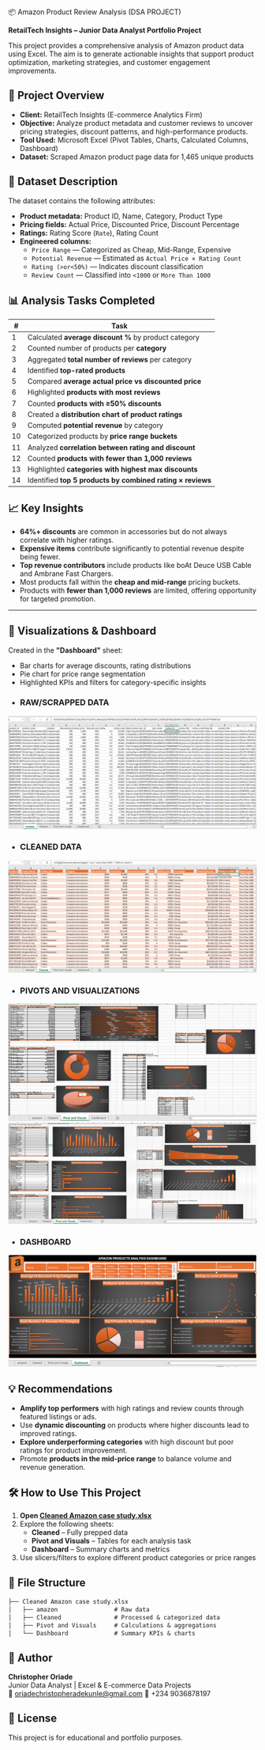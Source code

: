 📦 Amazon Product Review Analysis (DSA PROJECT)

**RetailTech Insights – Junior Data Analyst Portfolio Project**

This project provides a comprehensive analysis of Amazon product data using Excel. The aim is to generate actionable insights that support product optimization, marketing strategies, and customer engagement improvements.


## 📁 Project Overview

- **Client:** RetailTech Insights (E-commerce Analytics Firm)
- **Objective:** Analyze product metadata and customer reviews to uncover pricing strategies, discount patterns, and high-performance products.
- **Tool Used:** Microsoft Excel (Pivot Tables, Charts, Calculated Columns, Dashboard)
- **Dataset:** Scraped Amazon product page data for 1,465 unique products


## 🧾 Dataset Description

The dataset contains the following attributes:
- **Product metadata:** Product ID, Name, Category, Product Type
- **Pricing fields:** Actual Price, Discounted Price, Discount Percentage
- **Ratings:** Rating Score (`Rate`), Rating Count
- **Engineered columns:**
  - `Price Range` — Categorized as Cheap, Mid-Range, Expensive
  - `Potential Revenue` — Estimated as `Actual Price × Rating Count`
  - `Rating (>or<50%)` — Indicates discount classification
  - `Review Count` — Classified into `<1000` or `More Than 1000`


## 📊 Analysis Tasks Completed

| # | Task |
|--|------|
| 1 | Calculated **average discount %** by product category |
| 2 | Counted number of products per **category** |
| 3 | Aggregated **total number of reviews** per category |
| 4 | Identified **top-rated products** |
| 5 | Compared **average actual price vs discounted price** |
| 6 | Highlighted **products with most reviews** |
| 7 | Counted **products with ≥50% discounts** |
| 8 | Created a **distribution chart of product ratings** |
| 9 | Computed **potential revenue** by category |
| 10 | Categorized products by **price range buckets** |
| 11 | Analyzed **correlation between rating and discount** |
| 12 | Counted **products with fewer than 1,000 reviews** |
| 13 | Highlighted **categories with highest max discounts** |
| 14 | Identified **top 5 products by combined rating × reviews** |


## 📈 Key Insights

- **64%+ discounts** are common in accessories but do not always correlate with higher ratings.
- **Expensive items** contribute significantly to potential revenue despite being fewer.
- **Top revenue contributors** include products like boAt Deuce USB Cable and Ambrane Fast Chargers.
- Most products fall within the **cheap and mid-range** pricing buckets.
- Products with **fewer than 1,000 reviews** are limited, offering opportunity for targeted promotion.

---

## 📌 Visualizations & Dashboard

Created in the **"Dashboard"** sheet:
- Bar charts for average discounts, rating distributions
- Pie chart for price range segmentation
- Highlighted KPIs and filters for category-specific insights
- ### RAW/SCRAPPED DATA
![image alt](https://github.com/ChrisNetwork07/Amazon-Analysis-Project/blob/main/Amazon%20Scrapped%20Data.PNG)


- ### CLEANED DATA
![image alt](https://github.com/ChrisNetwork07/Amazon-Analysis-Project/blob/main/Amazon%20Cle.PNG)


- ### PIVOTS AND VISUALIZATIONS
![image alt](https://github.com/ChrisNetwork07/Amazon-Analysis-Project/blob/main/Amazon%20Pivot%201.PNG)
![image alt](https://github.com/ChrisNetwork07/Amazon-Analysis-Project/blob/main/Amazon%20Pivots.PNG)


- ### DASHBOARD
![image alt](https://github.com/ChrisNetwork07/Amazon-Analysis-Project/blob/main/Amazon%20Dash.PNG)



## 💡 Recommendations

- **Amplify top performers** with high ratings and review counts through featured listings or ads.
- Use **dynamic discounting** on products where higher discounts lead to improved ratings.
- **Explore underperforming categories** with high discount but poor ratings for product improvement.
- Promote **products in the mid-price range** to balance volume and revenue generation.


## 🛠 How to Use This Project

1. **Open [Cleaned Amazon case study.xlsx](https://docs.google.com/spreadsheets/d/1RnhjlamwiphRwz8Sq62wguBF2Rg0VlE7/edit?usp=drive_link&ouid=110169533604601907570&rtpof=true&sd=true)**
2. Explore the following sheets:
   - **Cleaned** – Fully prepped data
   - **Pivot and Visuals** – Tables for each analysis task
   - **Dashboard** – Summary charts and metrics
3. Use slicers/filters to explore different product categories or price ranges


## 📂 File Structure

```
├── Cleaned Amazon case study.xlsx
│   ├── amazon                # Raw data
│   ├── Cleaned               # Processed & categorized data
│   ├── Pivot and Visuals     # Calculations & aggregations
│   └── Dashboard             # Summary KPIs & charts
```


## 👤 Author

**Christopher Oriade**  
Junior Data Analyst | Excel & E-commerce Data Projects  
📧 oriadechristopheradekunle@gmail.com
📲 +234 9036878197


## 📄 License

This project is for educational and portfolio purposes.
